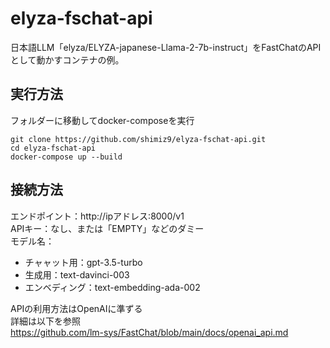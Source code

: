 # elyza-fschat-api
日本語LLM「elyza/ELYZA-japanese-Llama-2-7b-instruct」をFastChatのAPIとして動かすコンテナの例。  

## 実行方法
フォルダーに移動してdocker-composeを実行

```
git clone https://github.com/shimiz9/elyza-fschat-api.git
cd elyza-fschat-api
docker-compose up --build
```

## 接続方法
エンドポイント：http://ipアドレス:8000/v1  
APIキー：なし、または「EMPTY」などのダミー  
モデル名：  
- チャャット用：gpt-3.5-turbo
- 生成用：text-davinci-003
- エンベディング：text-embedding-ada-002

APIの利用方法はOpenAIに準ずる  
詳細は以下を参照  
https://github.com/lm-sys/FastChat/blob/main/docs/openai_api.md
